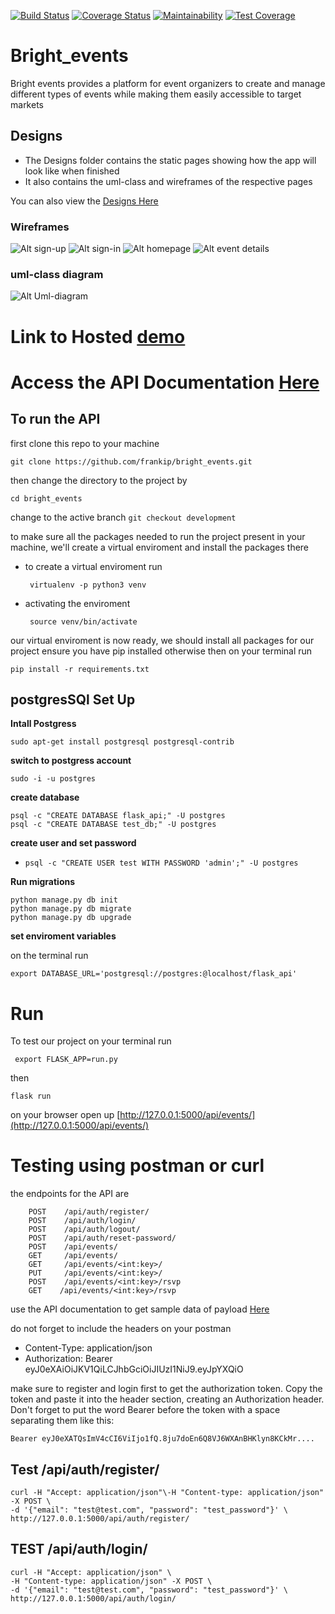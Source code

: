 [![Build Status](https://travis-ci.org/frankip/bright_events.svg?branch=v2_events)](https://travis-ci.org/frankip/bright_events)
[![Coverage Status](https://coveralls.io/repos/github/frankip/bright_events/badge.svg?branch=v2_events)](https://coveralls.io/github/frankip/bright_events?branch=v2_events)
[![Maintainability](https://api.codeclimate.com/v1/badges/f1998862ddd21c5fc013/maintainability)](https://codeclimate.com/github/frankip/bright_events/maintainability)
[![Test Coverage](https://api.codeclimate.com/v1/badges/f1998862ddd21c5fc013/test_coverage)](https://codeclimate.com/github/frankip/bright_events/test_coverage)
# Bright_events
Bright events provides a platform for event organizers to create and manage different types of events while making them easily accessible to target markets

## Designs ##
* The Designs folder contains the static pages showing how the app will look like when finished
* It also contains the uml-class and wireframes of the respective pages

You can also view the [Designs Here](https://confident-colden-f872a4.netlify.com/sign-in.html)

### Wireframes 
![Alt sign-up](https://github.com/frankip/bright_events/blob/master/designs/wireframes/registration%20page.jpeg)
![Alt sign-in](https://github.com/frankip/bright_events/blob/master/designs/wireframes/login%20page.jpeg)
![Alt homepage](https://github.com/frankip/bright_events/blob/master/designs/wireframes/index.html.jpeg)
![Alt event details](https://github.com/frankip/bright_events/blob/master/designs/wireframes/details%20page.jpeg)

### uml-class diagram ###
![Alt Uml-diagram](https://github.com/frankip/bright_events/blob/master/designs/wireframes/uml.jpeg)

# Link to Hosted [demo](https://eventsbright.herokuapp.com/api/events/)
# Access the API Documentation [Here](https://eventsbright.herokuapp.com/apidocs/#/)
## To run the API  ##
first clone this repo to your machine 

 ``` git clone https://github.com/frankip/bright_events.git ```

then change the directory to the project by 

``` cd bright_events ```

change to the active branch
    ``` git checkout development ```

to make sure all the packages needed to run the project present in your machine,
we'll create a virtual enviroment and install the packages there

* to create a virtual enviroment run


    ``` virtualenv -p python3 venv```
* activating the enviroment

    ``` source venv/bin/activate```

our virtual enviroment is now ready, we should install all packages for our project
ensure you have pip installed otherwise 
then on your terminal run

``` pip install -r requirements.txt ```

## **postgresSQl Set Up**
**Intall Postgress**

```sudo apt-get install postgresql postgresql-contrib```

**switch to postgress account**

```sudo -i -u postgres```

**create database**
    
    psql -c "CREATE DATABASE flask_api;" -U postgres
    psql -c "CREATE DATABASE test_db;" -U postgres

**create user and set password**

- ```psql -c "CREATE USER test WITH PASSWORD 'admin';" -U postgres```

**Run migrations**

    python manage.py db init
    python manage.py db migrate
    python manage.py db upgrade

**set enviroment variables**

on the terminal run

```export DATABASE_URL='postgresql://postgres:@localhost/flask_api'```

# Run 
To test our project on your terminal run 

``` export FLASK_APP=run.py```

then

``` flask run ```

on your browser open up [http://127.0.0.1:5000/api/events/](http://127.0.0.1:5000/api/events/)

# Testing using postman or curl 

the endpoints for the API are

        POST    /api/auth/register/
        POST    /api/auth/login/
        POST    /api/auth/logout/
        POST    /api/auth/reset-password/
        POST    /api/events/
        GET     /api/events/
        GET     /api/events/<int:key>/
        PUT     /api/events/<int:key>/
        POST    /api/events/<int:key>/rsvp
        GET    /api/events/<int:key>/rsvp

use the API documentation to get sample data of payload [Here](https://eventsbright.herokuapp.com/apidocs/#/)

do not forget to include the headers on your postman 
 - Content-Type: application/json
 - Authorization: Bearer eyJ0eXAiOiJKV1QiLCJhbGciOiJIUzI1NiJ9.eyJpYXQiO

make sure to register and login first to get the authorization token.
Copy the token and paste it into the header section, creating an Authorization header. Don't forget to put the word Bearer before the token with a space separating them like this:

```Bearer eyJ0eXATQsImV4cCI6ViIjo1fQ.8ju7doEn6Q8VJ6WXAnBHKlyn8KCkMr....```
## Test /api/auth/register/
    
    curl -H "Accept: application/json"\-H "Content-type: application/json" -X POST \
	-d '{"email": "test@test.com", "password": "test_password"}' \
	http://127.0.0.1:5000/api/auth/register/

## TEST /api/auth/login/
    
    curl -H "Accept: application/json" \
	-H "Content-type: application/json" -X POST \
	-d '{"email": "test@test.com", "password": "test_password"}' \
	http://127.0.0.1:5000/api/auth/login/
    